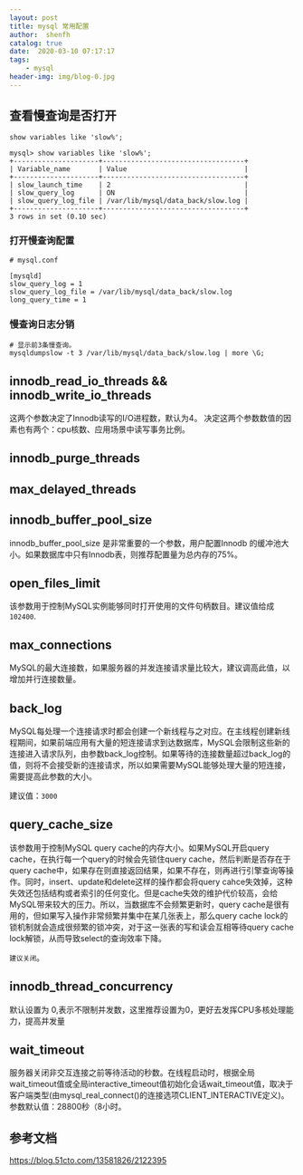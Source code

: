 ```yaml
---
layout: post
title: mysql 常用配置
author:  shenfh
catalog: true
date:  2020-03-10 07:17:17
tags:
    - mysql
header-img: img/blog-0.jpg
---
```




## 查看慢查询是否打开

`show variables like 'slow%'; `

```
mysql> show variables like 'slow%'; 
+---------------------+-----------------------------------+
| Variable_name       | Value                             |
+---------------------+-----------------------------------+
| slow_launch_time    | 2                                 |
| slow_query_log      | ON                                |
| slow_query_log_file | /var/lib/mysql/data_back/slow.log |
+---------------------+-----------------------------------+
3 rows in set (0.10 sec)

```

### 打开慢查询配置

```
# mysql.conf

[mysqld]
slow_query_log = 1
slow_query_log_file = /var/lib/mysql/data_back/slow.log
long_query_time = 1
```

### 慢查询日志分销

```
# 显示前3条慢查询。
mysqldumpslow -t 3 /var/lib/mysql/data_back/slow.log | more \G;
```


## innodb_read_io_threads && innodb_write_io_threads

这两个参数决定了Innodb读写的I/O进程数，默认为4。
决定这两个参数数值的因素也有两个：cpu核数、应用场景中读写事务比例。

## innodb_purge_threads

## max_delayed_threads

## innodb_buffer_pool_size

innodb_buffer_pool_size 是非常重要的一个参数，用户配置Innodb 的缓冲池大小。如果数据库中只有Innodb表，则推荐配置量为总内存的75%。

## open_files_limit
该参数用于控制MySQL实例能够同时打开使用的文件句柄数目。建议值给成`102400`.

## max_connections

MySQL的最大连接数，如果服务器的并发连接请求量比较大，建议调高此值，以增加并行连接数量。 

## back_log

MySQL每处理一个连接请求时都会创建一个新线程与之对应。在主线程创建新线程期间，如果前端应用有大量的短连接请求到达数据库，MySQL会限制这些新的连接进入请求队列，由参数back_log控制。如果等待的连接数量超过back_log的值，则将不会接受新的连接请求，所以如果需要MySQL能够处理大量的短连接，需要提高此参数的大小。

建议值：`3000`

## query_cache_size

该参数用于控制MySQL query cache的内存大小。如果MySQL开启query cache，在执行每一个query的时候会先锁住query cache，然后判断是否存在于query cache中，如果存在则直接返回结果，如果不存在，则再进行引擎查询等操作。同时，insert、update和delete这样的操作都会将query cahce失效掉，这种失效还包括结构或者索引的任何变化。但是cache失效的维护代价较高，会给MySQL带来较大的压力。所以，当数据库不会频繁更新时，query cache是很有用的，但如果写入操作非常频繁并集中在某几张表上，那么query cache lock的锁机制就会造成很频繁的锁冲突，对于这一张表的写和读会互相等待query cache lock解锁，从而导致select的查询效率下降。

`建议关闭`。

## innodb_thread_concurrency 
 默认设置为 0,表示不限制并发数，这里推荐设置为0，更好去发挥CPU多核处理能力，提高并发量  
 
## wait_timeout

 服务器关闭非交互连接之前等待活动的秒数。在线程启动时，根据全局wait_timeout值或全局interactive_timeout值初始化会话wait_timeout值，取决于客户端类型(由mysql_real_connect()的连接选项CLIENT_INTERACTIVE定义)。参数默认值：28800秒（8小时。
 
 
 
## 参考文档
 
 https://blog.51cto.com/13581826/2122395
 

